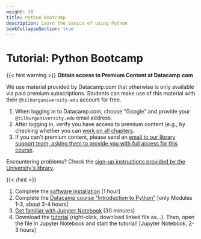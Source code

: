 ```yaml
---
weight: 20
title: Python Bootcamp
description: Learn the basics of using Python
bookCollapseSection: true
---
```


# Tutorial: Python Bootcamp

<!--
## Learning goals

- Enable you to write and execute simple code in Python
- Familairizing with interface:
- Familiarize with basic programming concepts
  - Loading packages
  - Variables
  - Looping
  - String manipulations (e.g., `.replace`)
  - Regular expressions (`import re`)
  - Dictionaries (for JSON objects)
  - Arrays for looping through a list of text
  - Functions
  - Error handling (`try` and `except`)
- Reading from and writing to ASCII files (e.g., .txt, .csv)
- Know where to look for help (e.g., Stackoverflow)
-->

{{< hint warning >}}
__Obtain access to Premium Content at Datacamp.com__

We use material provided by Datacamp.com that otherwise is only available via paid premium subscriptions. Students can make use of this material with their `@tilburguniversity.edu` account for free.

1) When logging in to Datacamp.com, choose "Google" and provide your `@tilburguniversity.edu` email address.
2) After logging in, verify you have access to premium content (e.g., by checking whether you can [work on all chapters](https://learn.datacamp.com/courses/intermediate-r).
3) If you can't premium content, please send an [email to our library support team, asking them to provide you with full access for this course](mailto:Library-Scienceskills@tilburguniversity.edu).

Encountering problems? Check the [sign-up instructions provided by the University's library](https://www.tilburguniversity.edu/students/skills/programming). <!--External students are encouraged to buy a subscription for the duration of this course.-->

{{< /hint >}}

1. Complete the [software installation](../software) [1 hour]
2. Complete the [Datacamp course "Introduction to Python"](https://learn.datacamp.com/courses/intro-to-python-for-data-science) [only Modules 1-3, about 3-4 hours]
3. [Get familiar with Jupyter Notebook](https://www.youtube.com/watch?v=HW29067qVWk) [30 minutes]
4. Download the [tutorial](python-bootcamp.ipynb) (right-click, download linked file as…). Then, open the file in Jupyter Notebook and start the tutorial! [Jupyter Notebook, 2-3 hours]

